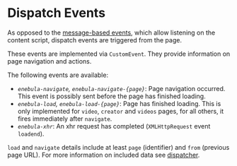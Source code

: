 # Dispatch Events

As opposed to the [message-based events](messages.md#events), which allow listening on the content script, dispatch events are triggered from the page.

These events are implemented via `CustomEvent`.
They provide information on page navigation and actions.

The following events are available:
- *`enebula-navigate`, `enebula-navigate-{page}`*: Page navigation occurred. This event is possibly sent before the page has finished loading.
- *`enebula-load`, `enebula-load-{page}`*: Page has finished loading. This is only implemented for `video`, `creator` and `videos` pages, for all others, it fires immediately after `navigate`.
- *`enebula-xhr`*: An xhr request has completed (`XMLHttpRequest` event `loadend`).

`load` and `navigate` details include at least `page` (identifier) and `from` (previous page URL).
For more information on included data see [dispatcher](../src/scripts/page/dispatcher.ts).